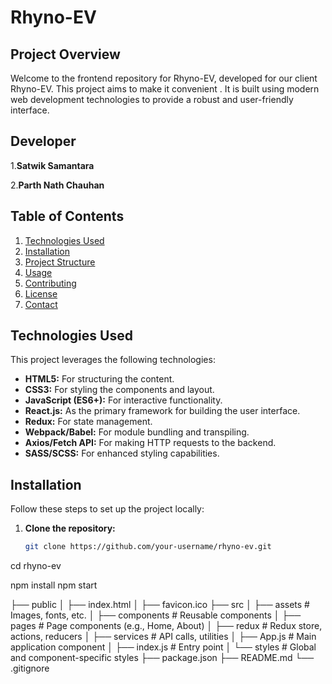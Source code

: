 
# Rhyno-EV

## Project Overview

Welcome to the frontend repository for Rhyno-EV, developed for our client Rhyno-EV. This project aims to make it convenient
. It is built using modern web development technologies to provide a robust and user-friendly interface.

## Developer
1.**Satwik Samantara** 

2.**Parth Nath Chauhan**

## Table of Contents

1. [Technologies Used](#technologies-used)
2. [Installation](#installation)
3. [Project Structure](#project-structure)
4. [Usage](#usage)
5. [Contributing](#contributing)
6. [License](#license)
7. [Contact](#contact)

## Technologies Used

This project leverages the following technologies:

- **HTML5:** For structuring the content.
- **CSS3:** For styling the components and layout.
- **JavaScript (ES6+):** For interactive functionality.
- **React.js:** As the primary framework for building the user interface.
- **Redux:** For state management.
- **Webpack/Babel:** For module bundling and transpiling.
- **Axios/Fetch API:** For making HTTP requests to the backend.
- **SASS/SCSS:** For enhanced styling capabilities.

## Installation

Follow these steps to set up the project locally:

1. **Clone the repository:**

   ```bash
   git clone https://github.com/your-username/rhyno-ev.git
cd rhyno-ev

npm install
   npm start







├── public
│   ├── index.html
│   ├── favicon.ico
├── src
│   ├── assets          # Images, fonts, etc.
│   ├── components      # Reusable components
│   ├── pages           # Page components (e.g., Home, About)
│   ├── redux           # Redux store, actions, reducers
│   ├── services        # API calls, utilities
│   ├── App.js          # Main application component
│   ├── index.js        # Entry point
│   └── styles          # Global and component-specific styles
├── package.json
├── README.md
└── .gitignore
